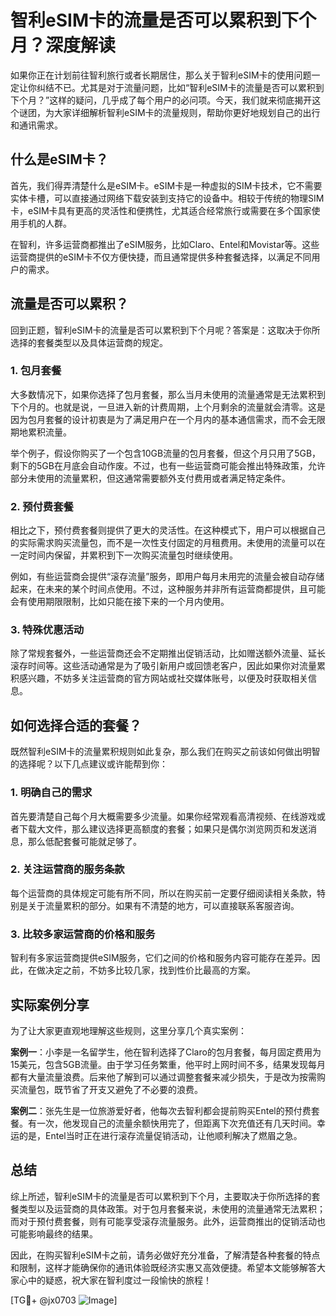 # 智利eSIM卡的流量是否可以累积到下个月？深度解读

如果你正在计划前往智利旅行或者长期居住，那么关于智利eSIM卡的使用问题一定让你纠结不已。尤其是对于流量问题，比如“智利eSIM卡的流量是否可以累积到下个月？”这样的疑问，几乎成了每个用户的必问项。今天，我们就来彻底揭开这个谜团，为大家详细解析智利eSIM卡的流量规则，帮助你更好地规划自己的出行和通讯需求。

## 什么是eSIM卡？

首先，我们得弄清楚什么是eSIM卡。eSIM卡是一种虚拟的SIM卡技术，它不需要实体卡槽，可以直接通过网络下载安装到支持它的设备中。相较于传统的物理SIM卡，eSIM卡具有更高的灵活性和便携性，尤其适合经常旅行或需要在多个国家使用手机的人群。

在智利，许多运营商都推出了eSIM服务，比如Claro、Entel和Movistar等。这些运营商提供的eSIM卡不仅方便快捷，而且通常提供多种套餐选择，以满足不同用户的需求。

## 流量是否可以累积？

回到正题，智利eSIM卡的流量是否可以累积到下个月呢？答案是：这取决于你所选择的套餐类型以及具体运营商的规定。

### 1. 包月套餐

大多数情况下，如果你选择了包月套餐，那么当月未使用的流量通常是无法累积到下个月的。也就是说，一旦进入新的计费周期，上个月剩余的流量就会清零。这是因为包月套餐的设计初衷是为了满足用户在一个月内的基本通信需求，而不会无限期地累积流量。

举个例子，假设你购买了一个包含10GB流量的包月套餐，但这个月只用了5GB，剩下的5GB在月底会自动作废。不过，也有一些运营商可能会推出特殊政策，允许部分未使用的流量累积，但这通常需要额外支付费用或者满足特定条件。

### 2. 预付费套餐

相比之下，预付费套餐则提供了更大的灵活性。在这种模式下，用户可以根据自己的实际需求购买流量包，而不是一次性支付固定的月租费用。未使用的流量可以在一定时间内保留，并累积到下一次购买流量包时继续使用。

例如，有些运营商会提供“滚存流量”服务，即用户每月未用完的流量会被自动存储起来，在未来的某个时间点使用。不过，这种服务并非所有运营商都提供，且可能会有使用期限限制，比如只能在接下来的一个月内使用。

### 3. 特殊优惠活动

除了常规套餐外，一些运营商还会不定期推出促销活动，比如赠送额外流量、延长滚存时间等。这些活动通常是为了吸引新用户或回馈老客户，因此如果你对流量累积感兴趣，不妨多关注运营商的官方网站或社交媒体账号，以便及时获取相关信息。

## 如何选择合适的套餐？

既然智利eSIM卡的流量累积规则如此复杂，那么我们在购买之前该如何做出明智的选择呢？以下几点建议或许能帮到你：

### 1. 明确自己的需求

首先要清楚自己每个月大概需要多少流量。如果你经常观看高清视频、在线游戏或者下载大文件，那么建议选择更高额度的套餐；如果只是偶尔浏览网页和发送消息，那么低配套餐可能就足够了。

### 2. 关注运营商的服务条款

每个运营商的具体规定可能有所不同，所以在购买前一定要仔细阅读相关条款，特别是关于流量累积的部分。如果有不清楚的地方，可以直接联系客服咨询。

### 3. 比较多家运营商的价格和服务

智利有多家运营商提供eSIM服务，它们之间的价格和服务内容可能存在差异。因此，在做决定之前，不妨多比较几家，找到性价比最高的方案。

## 实际案例分享

为了让大家更直观地理解这些规则，这里分享几个真实案例：

**案例一**：小李是一名留学生，他在智利选择了Claro的包月套餐，每月固定费用为15美元，包含5GB流量。由于学习任务繁重，他平时上网时间不多，结果发现每月都有大量流量浪费。后来他了解到可以通过调整套餐来减少损失，于是改为按需购买流量包，既节省了开支又避免了不必要的浪费。

**案例二**：张先生是一位旅游爱好者，他每次去智利都会提前购买Entel的预付费套餐。有一次，他发现自己的流量余额快用完了，但距离下次充值还有几天时间。幸运的是，Entel当时正在进行滚存流量促销活动，让他顺利解决了燃眉之急。

## 总结

综上所述，智利eSIM卡的流量是否可以累积到下个月，主要取决于你所选择的套餐类型以及运营商的具体政策。对于包月套餐来说，未使用的流量通常无法累积；而对于预付费套餐，则有可能享受滚存流量服务。此外，运营商推出的促销活动也可能影响最终的结果。

因此，在购买智利eSIM卡之前，请务必做好充分准备，了解清楚各种套餐的特点和限制，这样才能确保你的通讯体验既经济实惠又高效便捷。希望本文能够解答大家心中的疑惑，祝大家在智利度过一段愉快的旅程！

[TG💪+ @jx0703 ![Image](https://github.com/user-attachments/assets/dbca1d08-cadb-493c-b0ec-ad6f7a83f270)]